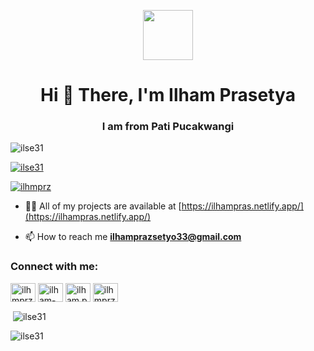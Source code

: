 <p align="center">
  <img src="https://cdn.discordapp.com/attachments/829581469936386079/830470865190912081/K-Gif.gif" height="80px"/>
</p>

<h1 align="center">Hi 👋 There, I'm Ilham Prasetya</h1>
<h3 align="center">I am from Pati Pucakwangi</h3>

<p align="left"> <img src="https://komarev.com/ghpvc/?username=ilse31&label=Profile%20views&color=0e75b6&style=flat"
        alt="ilse31" /> </p>

<p align="left"> <a href="https://github.com/ryo-ma/github-profile-trophy"><img
            src="https://github-profile-trophy.vercel.app/?username=ilse31" alt="ilse31" /></a> </p>

<p align="left"> <a href="https://twitter.com/ilhmprz" target="blank"><img
            src="https://img.shields.io/twitter/follow/ilhmprz?logo=twitter&style=for-the-badge" alt="ilhmprz" /></a>
</p>

- 👨‍💻 All of my projects are available at [https://ilhampras.netlify.app/](https://ilhampras.netlify.app/)

- 📫 How to reach me **ilhamprazsetyo33@gmail.com**

<h3 align="left">Connect with me:</h3>
<p align="left">
    <a href="https://twitter.com/ilhmprz" target="blank"><img align="center"
            src="https://raw.githubusercontent.com/rahuldkjain/github-profile-readme-generator/master/src/images/icons/Social/twitter.svg"
            alt="ilhmprz" height="30" width="40" /></a>
    <a href="https://linkedin.com/in/ilham-prasetya-706725144" target="blank"><img align="center"
            src="https://raw.githubusercontent.com/rahuldkjain/github-profile-readme-generator/master/src/images/icons/Social/linked-in-alt.svg"
            alt="ilham-prasetya-706725144" height="30" width="40" /></a>
    <a href="https://fb.com/ilham.praas.54" target="blank"><img align="center"
            src="https://raw.githubusercontent.com/rahuldkjain/github-profile-readme-generator/master/src/images/icons/Social/facebook.svg"
            alt="ilham.praas.54" height="30" width="40" /></a>
    <a href="https://instagram.com/ilhmprz" target="blank"><img align="center"
            src="https://raw.githubusercontent.com/rahuldkjain/github-profile-readme-generator/master/src/images/icons/Social/instagram.svg"
            alt="ilhmprz" height="30" width="40" /></a>
</p>

<p>&nbsp;<img align="center" src="https://github-readme-stats.vercel.app/api?username=ilse31&show_icons=true&locale=en"
        alt="ilse31" /></p>

<p><img align="center" src="https://github-readme-streak-stats.herokuapp.com/?user=ilse31&" alt="ilse31" /></p>
